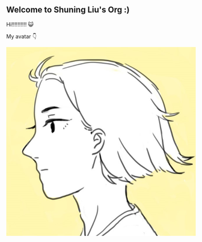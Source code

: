 ## Welcome to Shuning Liu's Org :)  

Hi!!!!!!!!!! 😺

My avatar 👇

<img src="assets/my-avatar.jpg" alt="avatar" title="💖">